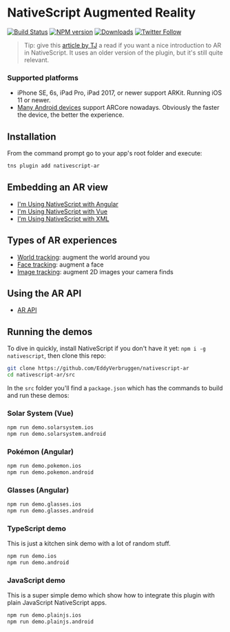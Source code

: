 NativeScript Augmented Reality
==============================

[![Build Status][build-status]][build-url]
[![NPM version][npm-image]][npm-url]
[![Downloads][downloads-image]][npm-url]
[![Twitter Follow][twitter-image]][twitter-url]

[build-status]:https://travis-ci.org/EddyVerbruggen/nativescript-ar.svg?branch=master
[build-url]:https://travis-ci.org/EddyVerbruggen/nativescript-ar
[npm-image]:http://img.shields.io/npm/v/nativescript-ar.svg
[npm-url]:https://npmjs.org/package/nativescript-ar
[downloads-image]:http://img.shields.io/npm/dm/nativescript-ar.svg
[twitter-image]:https://img.shields.io/twitter/follow/eddyverbruggen.svg?style=social&label=Follow%20me
[twitter-url]:https://twitter.com/eddyverbruggen

> Tip: give this [article by TJ](https://www.nativescript.org/blog/getting-started-with-augmented-reality-in-nativescript) a read if you want a nice introduction to AR in NativeScript. It uses an older version of the plugin, but it's still quite relevant.

### Supported platforms
* iPhone SE, 6s, iPad Pro, iPad 2017, or newer support ARKit. Running iOS 11 or newer.
* [Many Android devices](https://developers.google.com/ar/discover/supported-devices#android_play) support ARCore nowadays. Obviously the faster the device, the better the experience.

## Installation
From the command prompt go to your app's root folder and execute:
```bash
tns plugin add nativescript-ar
```

## Embedding an AR view
- [I'm Using NativeScript with Angular](docs/ar-angular.md)
- [I'm Using NativeScript with Vue](docs/ar-vue.md)
- [I'm Using NativeScript with XML](docs/ar-xml.md)

## Types of AR experiences
- [World tracking](docs/tracking-world.md): augment the world around you
- [Face tracking](docs/tracking-faces.md): augment a face
- [Image tracking](docs/tracking-images.md): augment 2D images your camera finds

## Using the AR API
- [AR API](docs/api.md)

## Running the demos
To dive in quickly, install NativeScript if you don't have it yet: `npm i -g nativescript`,
then clone this repo:

```bash
git clone https://github.com/EddyVerbruggen/nativescript-ar
cd nativescript-ar/src
```

In the `src` folder you'll find a `package.json` which has the commands to build and run these demos:

### Solar System (Vue)

```bash
npm run demo.solarsystem.ios 
npm run demo.solarsystem.android 
```

### Pokémon (Angular)

```bash
npm run demo.pokemon.ios
npm run demo.pokemon.android
```

### Glasses (Angular)

```bash
npm run demo.glasses.ios
npm run demo.glasses.android
```

### TypeScript demo
This is just a kitchen sink demo with a lot of random stuff.

```bash
npm run demo.ios
npm run demo.android
```

### JavaScript demo
This is a super simple demo which show how to integrate this plugin with plain JavaScript NativeScript apps.

```bash
npm run demo.plainjs.ios
npm run demo.plainjs.android
```
